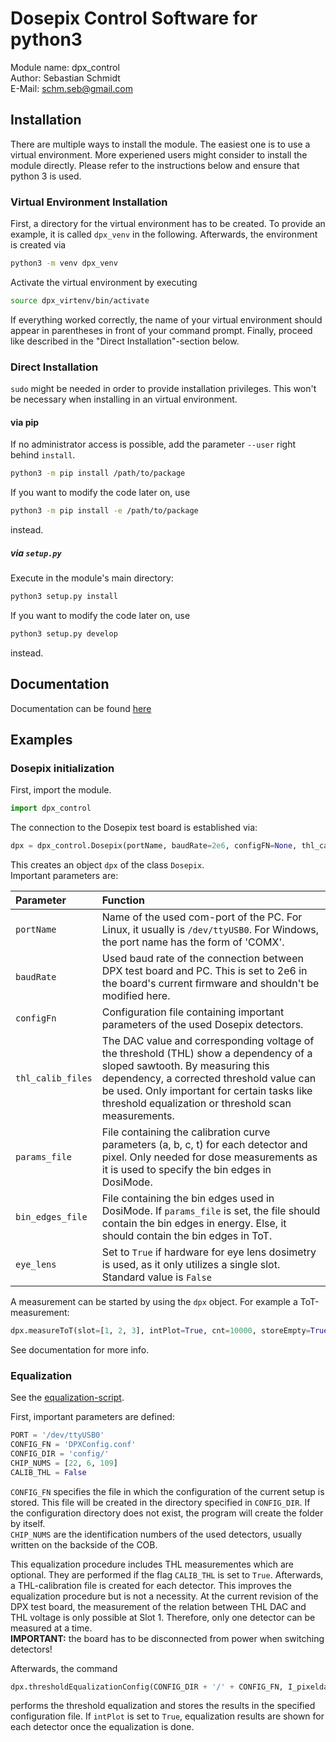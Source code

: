 # Dosepix Control Software for python3

Module name: dpx\_control  
Author: Sebastian Schmidt  
E-Mail: schm.seb@gmail.com  

## Installation

There are multiple ways to install the module. The easiest one is to use a virtual environment. More experiened users might consider to install the module directly. Please refer to the instructions below and ensure that python 3 is used.  

### Virtual Environment Installation

First,  a directory for the virtual environment has to be created. To provide an example, it is called `dpx_venv` in the following.  Afterwards, the environment is created via

```bash
python3 -m venv dpx_venv
```

Activate the virtual environment by executing

```bash
source dpx_virtenv/bin/activate
```

If everything worked correctly, the name of your virtual environment should appear in parentheses in front of your command prompt. Finally, proceed like described in the "Direct Installation"-section below.

### Direct Installation

`sudo` might be needed in order to provide installation privileges. This won't be necessary when installing in an virtual environment.  

#### via pip

If no administrator access is possible, add the parameter `--user` right behind `install`.

```bash
python3 -m pip install /path/to/package
```

If you want to modify the code later on, use  

```bash
python3 -m pip install -e /path/to/package
```

instead.

##### via `setup.py`

Execute in the module's main directory:

```bash
python3 setup.py install
```

If you want to modify the code later on, use  

```bash
python3 setup.py develop
```

instead.

## Documentation

Documentation can be found [here](doc/_build/html/index.html)

## Examples

### Dosepix initialization

First, import the module.

```python
import dpx_control
```

The connection to the Dosepix test board is established via:

```python
dpx = dpx_control.Dosepix(portName, baudRate=2e6, configFN=None, thl_calib_files=None, params_file=None, bin_edges_file=None)
```

This creates an object `dpx` of the class `Dosepix`.  
Important parameters are:  

| Parameter | Function |
| :-------- | :------- |
| `portName`           | Name of the used com-port of the PC. For Linux, it usually is `/dev/ttyUSB0`. For Windows, the port name has the form of 'COMX'. |
| `baudRate`           | Used baud rate of the connection between DPX test board and PC. This is set to 2e6 in the board's current firmware and shouldn't be modified here. |
| `configFn`           | Configuration file containing important parameters of the used Dosepix detectors. |
| `thl_calib_files`    | The DAC value and corresponding voltage of the threshold (THL) show a dependency of a sloped sawtooth. By measuring this dependency, a corrected threshold value can be used. Only important for certain tasks like threshold equalization or threshold scan measurements. |
| `params_file`        | File containing the calibration curve parameters (a, b, c, t) for each detector and pixel. Only needed for dose measurements as it is used to specify the bin edges in DosiMode. |
| `bin_edges_file`     | File containing the bin edges used in DosiMode. If `params_file` is set, the file should contain the bin edges in energy. Else, it should contain the bin edges in ToT. |
| `eye_lens`           | Set to `True` if hardware for eye lens dosimetry is used, as it only utilizes a single slot. Standard value is `False` |

A measurement can be started by using the `dpx` object. For example a ToT-measurement:

```python
dpx.measureToT(slot=[1, 2, 3], intPlot=True, cnt=10000, storeEmpty=True, logTemp=True)
```

See documentation for more info.

### Equalization

See the [equalization-script](examples/equalization.py).

First, important parameters are defined:

```python
PORT = '/dev/ttyUSB0'
CONFIG_FN = 'DPXConfig.conf'
CONFIG_DIR = 'config/'
CHIP_NUMS = [22, 6, 109]
CALIB_THL = False
```

`CONFIG_FN` specifies the file in which the configuration of the current setup is stored. This file will be created in the directory specified in `CONFIG_DIR`.  If the configuration directory does not exist, the program will create the folder by itself.  
`CHIP_NUMS` are the identification numbers of the used detectors, usually written on the backside of the COB.  

This equalization procedure includes THL measurementes which are optional. They are performed if the flag `CALIB_THL` is set to `True`. Afterwards, a THL-calibration file is created for each detector. This improves the equalization procedure but is not a necessity. At the current revision of the DPX test board, the measurement of the relation between THL DAC and THL voltage is only possible at Slot 1. Therefore, only one detector can be measured at a time.  
**IMPORTANT:** the board has to be disconnected from power when switching detectors!  

Afterwards, the command  

```python
dpx.thresholdEqualizationConfig(CONFIG_DIR + '/' + CONFIG_FN, I_pixeldac=None, reps=1, intPlot=False, resPlot=True)
```

performs the threshold equalization and stores the results in the specified configuration file. If `intPlot` is set to `True`, equalization results are shown for each detector once the equalization is done.
